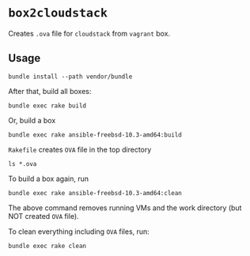 # `box2cloudstack`

Creates `.ova` file for `cloudstack` from `vagrant` box.

## Usage

```
bundle install --path vendor/bundle
```

After that, build all boxes:

```
bundle exec rake build
```

Or, build a box

```
bundle exec rake ansible-freebsd-10.3-amd64:build
```

`Rakefile` creates `OVA` file in the top directory

```
ls *.ova
```

To build a box again, run

```
bundle exec rake ansible-freebsd-10.3-amd64:clean
```

The above command removes running VMs and the work directory (but NOT created
`OVA` file).

To clean everything including `OVA` files, run:

```
bundle exec rake clean
```
